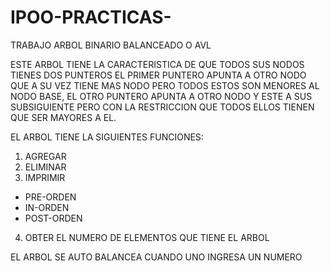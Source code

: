 # IPOO-PRACTICAS-

TRABAJO ARBOL BINARIO BALANCEADO O AVL 

ESTE ARBOL TIENE LA CARACTERISTICA DE QUE TODOS  SUS NODOS TIENES DOS PUNTEROS EL PRIMER PUNTERO APUNTA A OTRO NODO QUE A SU VEZ TIENE MAS NODO PERO TODOS ESTOS SON MENORES AL NODO BASE, EL OTRO PUNTERO APUNTA A OTRO NODO Y ESTE A SUS SUBSIGUIENTE PERO CON LA RESTRICCION QUE TODOS ELLOS TIENEN QUE SER MAYORES A EL.

EL ARBOL TIENE LA SIGUIENTES FUNCIONES:

1. AGREGAR 
2. ELIMINAR
3. IMPRIMIR
  - PRE-ORDEN
  - IN-ORDEN
  - POST-ORDEN
4. OBTER EL NUMERO DE ELEMENTOS QUE TIENE EL ARBOL    


EL ARBOL SE AUTO BALANCEA CUANDO UNO INGRESA UN NUMERO 


